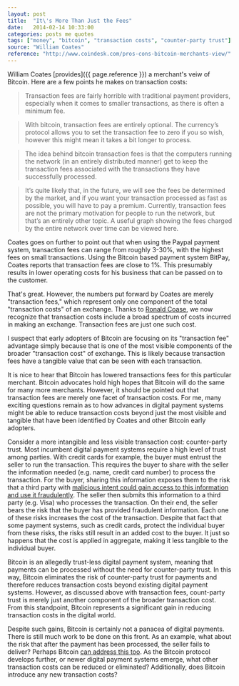```yaml
---
layout: post
title:  "It\'s More Than Just the Fees"
date:   2014-02-14 10:33:00
categories: posts me quotes
tags: ["money", "bitcoin", "transaction costs", "counter-party trust"]
source: "William Coates"
reference: "http://www.coindesk.com/pros-cons-bitcoin-merchants-view/"
---
```


William Coates [provides]({{ page.reference }}) a merchant's veiw of Bitcoin.  Here are a few points he makes on transaction costs:

> Transaction fees are fairly horrible with traditional payment providers, especially when it comes to smaller transactions, as there is often a minimum fee.

> With bitcoin, transaction fees are entirely optional. The currency’s protocol allows you to set the transaction fee to zero if you so wish, however this might mean it takes a bit longer to process.

> The idea behind bitcoin transaction fees is that the computers running the network (in an entirely distributed manner) get to keep the transaction fees associated with the transactions they have successfully processed.

> It’s quite likely that, in the future, we will see the fees be determined by the market, and if you want your transaction processed as fast as possible, you will have to pay a premium. Currently, transaction fees are not the primary motivation for people to run the network, but that’s an entirely other topic. A useful graph showing the fees charged by the entire network over time can be viewed here.

Coates goes on further to point out that when using the Paypal payment system, transaction fees can range from roughly 3-30%, with the highest fees on small transactions.  Using the Bitcoin based payment system BitPay, Coates reports that transaction fees are close to 1%.  This presumably results in lower operating costs for his business that can be passed on to the customer.

That's great.  However, the numbers put forward by Coates are merely "transaction fees," which represent only one component of the total "transaction costs" of an exchange.  Thanks to [Ronald Coase](http://en.wikipedia.org/wiki/Ronald_Coase#The_Nature_of_the_Firm), we now recognize that transaction costs include a broad spectrum of costs incurred in making an exchange.  Transaction fees are just one such cost.

I suspect that early adopters of Bitcoin are focusing on its "transaction fee" advantage simply because that is one of the most visible components of the broader "transaction cost" of exchange.  This is likely because transaction fees have a tangible value that can be seen with each transaction.

It is nice to hear that Bitcoin has lowered transactions fees for this particular merchant.  Bitcoin advocates hold high hopes that Bitcoin will do the same for many more merchants.  However, it should be pointed out that transaction fees are merely one facet of transaction costs.  For me, many exciting questions remain as to how advances in digital payment systems might be able to reduce transaction costs beyond just the most visible and tangible that have been identified by Coates and other Bitcoin early adopters.

Consider a more intangible and less visible transaction cost: counter-party trust.  Most incumbent digital payment systems require a high level of trust among parties.  With credit cards for example, the buyer must entrust the seller to run the transaction.  This requires the buyer to share with the seller the information needed (e.g. name, credit card number) to process the transaction.  For the buyer, sharing this information exposes them to the risk that a third party with [malicious intent could gain access to this information and use it fraudulently](http://online.wsj.com/news/articles/SB10001424052702303754404579312232546392464).  The seller then submits this information to a third party (e.g. Visa) who processes the transaction.  On their end, the seller bears the risk that the buyer has provided fraudulent information.  Each one of these risks increases the cost of the transaction.  Despite that fact that some payment systems, such as credit cards, protect the individual buyer from these risks, the risks still result in an added cost to the buyer. It just so happens that the cost is applied in aggregate, making it less tangible to the individual buyer.

Bitcoin is an allegedly trust-less digital payment system, meaning that payments can be processed without the need for counter-party trust.  In this way, Bitcoin eliminates the risk of counter-party trust for payments and therefore reduces transaction costs beyond existing digital payment systems.  However, as discussed above with transaction fees, count-party trust is merely just another component of the broader transaction cost.  From this standpoint, Bitcoin represents a significant gain in reducing transaction costs in the digital world.

Despite such gains, Bitcoin is certainly not a panacea of digital payments.  There is still much work to be done on this front.  As an example, what about the risk that after the payment has been processed, the seller fails to deliver?  Perhaps Bitcoin [can address this too](https://clearcoin.appspot.com/).  As the Bitcoin protocol develops further, or newer digital payment systems emerge, what other transaction costs can be reduced or eliminated?  Additionally, does Bitcoin introduce any new transaction costs?